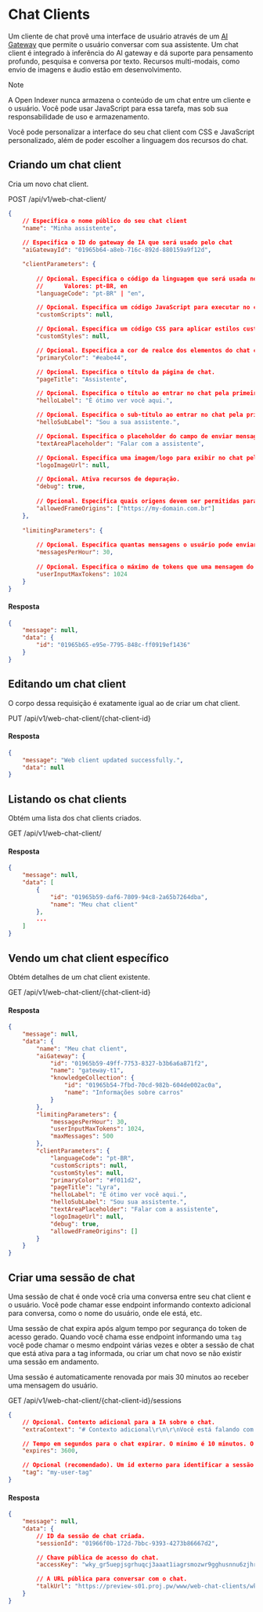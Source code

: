 # Chat Clients

Um cliente de chat provê uma interface de usuário através de um [AI Gateway](/docs/entities/ai-gateway) que permite o usuário conversar com sua assistente. Um chat client é integrado à inferência do AI gateway e dá suporte para pensamento profundo, pesquisa e conversa por texto. Recursos multi-modais, como envio de imagens e áudio estão em desenvolvimento.

> [!NOTE]
>
> A Open Indexer nunca armazena o conteúdo de um chat entre um cliente e o usuário. Você pode usar JavaScript para essa tarefa, mas sob sua responsabilidade de uso e armazenamento.

Você pode personalizar a interface do seu chat client com CSS e JavaScript personalizado, além de poder escolher a linguagem dos recursos do chat.

## Criando um chat client

Cria um novo chat client.

<div class="request-item get">
    <span>POST</span>
    <span>
        /api/v1/web-chat-client/
    </span>
</div>

```json
{
    // Especifica o nome público do seu chat client
    "name": "Minha assistente",
    
    // Especifica o ID do gateway de IA que será usado pelo chat
    "aiGatewayId": "01965b64-a8eb-716c-892d-880159a9f12d",

    "clientParameters": {
        
        // Opcional. Especifica o código da linguagem que será usada no chat para maioria dos elementos, como mensagens de erro, botões, etc.
        //      Valores: pt-BR, en
        "languageCode": "pt-BR" | "en",

        // Opcional. Especifica um código JavaScript para executar no chat.
        "customScripts": null,

        // Opcional. Especifica um código CSS para aplicar estilos customizados no chat.
        "customStyles": null,

        // Opcional. Especifica a cor de realce dos elementos do chat client.
        "primaryColor": "#eabe44",

        // Opcional. Especifica o título da página de chat.
        "pageTitle": "Assistente",

        // Opcional. Especifica o título ao entrar no chat pela primeira vez.
        "helloLabel": "É ótimo ver você aqui.",

        // Opcional. Especifica o sub-título ao entrar no chat pela primeira vez.
        "helloSubLabel": "Sou a sua assistente.",

        // Opcional. Especifica o placeholder do campo de enviar mensagem.
        "textAreaPlaceholder": "Falar com a assistente",

        // Opcional. Especifica uma imagem/logo para exibir no chat pela primeira vez.
        "logoImageUrl": null,

        // Opcional. Ativa recursos de depuração.
        "debug": true,
        
        // Opcional. Especifica quais origens devem ser permitidas para embutir o cliente de chat em um iframe. Se esse campo estiver vazio, qualquer origem será aceita.
        "allowedFrameOrigins": ["https://my-domain.com.br"]
    },
    
    "limitingParameters": {
        
        // Opcional. Especifica quantas mensagens o usuário pode enviar por hora no chat. Essa opção é rastreada pelo userTag da sessão.
        "messagesPerHour": 30,
        
        // Opcional. Especifica o máximo de tokens que uma mensagem do usuário pode conter.
        "userInputMaxTokens": 1024
    }
}
```

#### Resposta

```json
{
    "message": null,
    "data": {
        "id": "01965b65-e95e-7795-848c-ff0919ef1436"
    }
}
```

## Editando um chat client

O corpo dessa requisição é exatamente igual ao de criar um chat client.

<div class="request-item get">
    <span>PUT</span>
    <span>
        /api/v1/web-chat-client/<span>{chat-client-id}</span>
    </span>
</div>

#### Resposta

```json
{
    "message": "Web client updated successfully.",
    "data": null
}
```

## Listando os chat clients

Obtém uma lista dos chat clients criados.

<div class="request-item get">
    <span>GET</span>
    <span>
        /api/v1/web-chat-client/
    </span>
</div>

#### Resposta

```json
{
    "message": null,
    "data": [
        {
            "id": "01965b59-daf6-7809-94c8-2a65b7264dba",
            "name": "Meu chat client"
        },
        ...
    ]
}
```

## Vendo um chat client específico

Obtém detalhes de um chat client existente.

<div class="request-item get">
    <span>GET</span>
    <span>
        /api/v1/web-chat-client/<span>{chat-client-id}</span>
    </span>
</div>

#### Resposta

```json
{
    "message": null,
    "data": {
        "name": "Meu chat client",
        "aiGateway": {
            "id": "01965b59-49ff-7753-8327-b3b6a6a871f2",
            "name": "gateway-t1",
            "knowledgeCollection": {
                "id": "01965b54-7fbd-70cd-982b-604de002ac0a",
                "name": "Informações sobre carros"
            }
        },
        "limitingParameters": {
            "messagesPerHour": 30,
            "userInputMaxTokens": 1024,
            "maxMessages": 500
        },
        "clientParameters": {
            "languageCode": "pt-BR",
            "customScripts": null,
            "customStyles": null,
            "primaryColor": "#f011d2",
            "pageTitle": "Lyra",
            "helloLabel": "É ótimo ver você aqui.",
            "helloSubLabel": "Sou sua assistente.",
            "textAreaPlaceholder": "Falar com a assistente",
            "logoImageUrl": null,
            "debug": true,
            "allowedFrameOrigins": []
        }
    }
}
```

## Criar uma sessão de chat

Uma sessão de chat é onde você cria uma conversa entre seu chat client e o usuário. Você pode chamar esse endpoint informando contexto adicional para conversa, como o nome do usuário, onde ele está, etc.

Uma sessão de chat expira após algum tempo por segurança do token de acesso gerado. Quando você chama esse endpoint informando uma `tag` você pode chamar o mesmo endpoint várias vezes e obter a sessão de chat que está ativa para a tag informada, ou criar um chat novo se não existir uma sessão em andamento.

Uma sessão é automaticamente renovada por mais 30 minutos ao receber uma mensagem do usuário.

<div class="request-item get">
    <span>GET</span>
    <span>
        /api/v1/web-chat-client/<span>{chat-client-id}</span>/sessions
    </span>
</div>

```json
{
    // Opcional. Contexto adicional para a IA sobre o chat.
    "extraContext": "# Contexto adicional\r\n\r\nVocê está falando com Eduardo.",

    // Tempo em segundos para o chat expirar. O mínimo é 10 minutos. O máximo é 30 dias.
    "expires": 3600,

    // Opcional (recomendado). Um id externo para identificar a sessão posteriormente e reaproveitá-la sempre que chamar o mesmo endpoint. Pode ser o ID do usuário do seu banco de dados ou uma string que facilite a identificação desse chat posteriormente.
    "tag": "my-user-tag"
}
```

#### Resposta

```json
{
    "message": null,
    "data": {
        // ID da sessão de chat criada.
        "sessionId": "01966f0b-172d-7bbc-9393-4273b86667d2",

        // Chave pública de acesso do chat.
        "accessKey": "wky_gr5uepjsgrhuqcj3aaat1iagrsmozwr9gghusnnu6zjhrsyures5xoe",

        // A URL pública para conversar com o chat.
        "talkUrl": "https://preview-s01.proj.pw/www/web-chat-clients/wky_gr5uepjsgrhuqcj3aaat1iagrsmozwr9gghusnnu6zjhrsyures5xoe"
    }
}
```